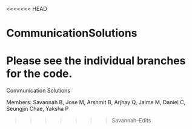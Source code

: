 <<<<<<< HEAD
# CommunicationSolutions

Please see the individual branches for the code.
=======
Communication Solutions

Members: Savannah B, Jose M, Arshmit B, Arjhay Q, Jaime M, Daniel C, Seungjin Chae, Yaksha P
>>>>>>> Savannah-Edits
